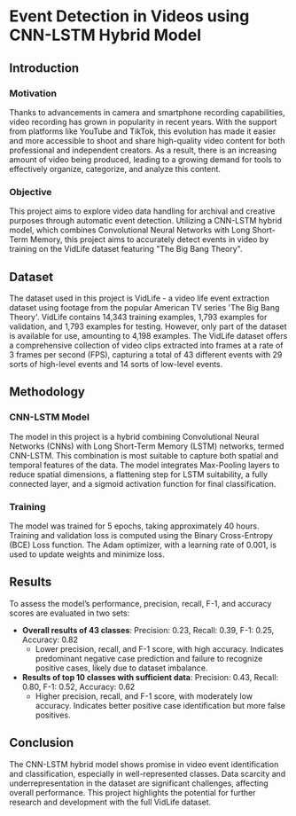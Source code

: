 # Event Detection in Videos using CNN-LSTM Hybrid Model

## Introduction

### Motivation
Thanks to advancements in camera and smartphone recording capabilities, video recording has grown in popularity in recent years. With the support from platforms like YouTube and TikTok, this evolution has made it easier and more accessible to shoot and share high-quality video content for both professional and independent creators. As a result, there is an increasing amount of video being produced, leading to a growing demand for tools to effectively organize, categorize, and analyze this content.

### Objective
This project aims to explore video data handling for archival and creative purposes through automatic event detection. Utilizing a CNN-LSTM hybrid model, which combines Convolutional Neural Networks with Long Short-Term Memory, this project aims to accurately detect events in video by training on the VidLife dataset featuring "The Big Bang Theory".

## Dataset
The dataset used in this project is VidLife - a video life event extraction dataset using footage from the popular American TV series 'The Big Bang Theory'. VidLife contains 14,343 training examples, 1,793 examples for validation, and 1,793 examples for testing. However, only part of the dataset is available for use, amounting to 4,198 examples. The VidLife dataset offers a comprehensive collection of video clips extracted into frames at a rate of 3 frames per second (FPS), capturing a total of 43 different events with 29 sorts of high-level events and 14 sorts of low-level events.

## Methodology

### CNN-LSTM Model
The model in this project is a hybrid combining Convolutional Neural Networks (CNNs) with Long Short-Term Memory (LSTM) networks, termed CNN-LSTM. This combination is most suitable to capture both spatial and temporal features of the data. The model integrates Max-Pooling layers to reduce spatial dimensions, a flattening step for LSTM suitability, a fully connected layer, and a sigmoid activation function for final classification.

### Training
The model was trained for 5 epochs, taking approximately 40 hours. Training and validation loss is computed using the Binary Cross-Entropy (BCE) Loss function. The Adam optimizer, with a learning rate of 0.001, is used to update weights and minimize loss.

## Results
To assess the model’s performance, precision, recall, F-1, and accuracy scores are evaluated in two sets:
- **Overall results of 43 classes**: Precision: 0.23, Recall: 0.39, F-1: 0.25, Accuracy: 0.82
  - Lower precision, recall, and F-1 score, with high accuracy. Indicates predominant negative case prediction and failure to recognize positive cases, likely due to dataset imbalance.
- **Results of top 10 classes with sufficient data**: Precision: 0.43, Recall: 0.80, F-1: 0.52, Accuracy: 0.62
  - Higher precision, recall, and F-1 score, with moderately low accuracy. Indicates better positive case identification but more false positives.

## Conclusion
The CNN-LSTM hybrid model shows promise in video event identification and classification, especially in well-represented classes. Data scarcity and underrepresentation in the dataset are significant challenges, affecting overall performance. This project highlights the potential for further research and development with the full VidLife dataset.

